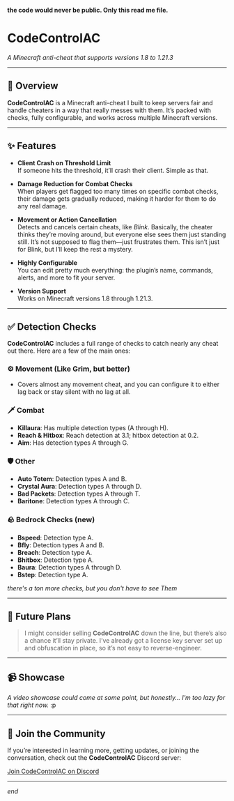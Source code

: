 **the code would never be public. Only this read me file.**


# **CodeControlAC**  
*A Minecraft anti-cheat that supports versions 1.8 to 1.21.3*

---

## 📌 Overview

**CodeControlAC** is a Minecraft anti-cheat I built to keep servers fair and handle cheaters in a way that really messes with them. It’s packed with checks, fully configurable, and works across multiple Minecraft versions.

---

## ✨ Features

- **Client Crash on Threshold Limit**  
  If someone hits the threshold, it’ll crash their client. Simple as that.

- **Damage Reduction for Combat Checks**  
  When players get flagged too many times on specific combat checks, their damage gets gradually reduced, making it harder for them to do any real damage.

- **Movement or Action Cancellation**  
  Detects and cancels certain cheats, like *Blink*. Basically, the cheater thinks they’re moving around, but everyone else sees them just standing still. It’s not supposed to flag them—just frustrates them. This isn’t just for Blink, but I’ll keep the rest a mystery.

- **Highly Configurable**  
  You can edit pretty much everything: the plugin’s name, commands, alerts, and more to fit your server.

- **Version Support**  
  Works on Minecraft versions 1.8 through 1.21.3.

---

## ✅ Detection Checks

**CodeControlAC** includes a full range of checks to catch nearly any cheat out there. Here are a few of the main ones:

### ⚙️ Movement (Like Grim, but better)
- Covers almost any movement cheat, and you can configure it to either lag back or stay silent with no lag at all.

### 🗡 Combat
- **Killaura**: Has multiple detection types (A through H).
- **Reach & Hitbox**: Reach detection at 3.1; hitbox detection at 0.2.
- **Aim**: Has detection types A through G.

### 🛡 Other
- **Auto Totem**: Detection types A and B.
- **Crystal Aura**: Detection types A through D.
- **Bad Packets**: Detection types A through T.
- **Baritone**: Detection types A through C.

### 🪨 Bedrock Checks (new)
- **Bspeed**: Detection type A.
- **Bfly**: Detection types A and B.
- **Breach**: Detection type A.
- **Bhitbox**: Detection type A.
- **Baura**: Detection types A through D.
- **Bstep**: Detection type A.

*there's a ton more checks, but you don't have to see Them*

---

## 📅 Future Plans

> I might consider selling **CodeControlAC** down the line, but there’s also a chance it’ll stay private. I’ve already got a license key server set up and obfuscation in place, so it’s not easy to reverse-engineer.

---

## 📹 Showcase

*A video showcase could come at some point, but honestly… I’m too lazy for that right now.* :p

---

## 📣 Join the Community

If you’re interested in learning more, getting updates, or joining the conversation, check out the **CodeControlAC** Discord server:

[Join CodeControlAC on Discord](https://discord.gg/WdPEVwpptS)

---

*end*

